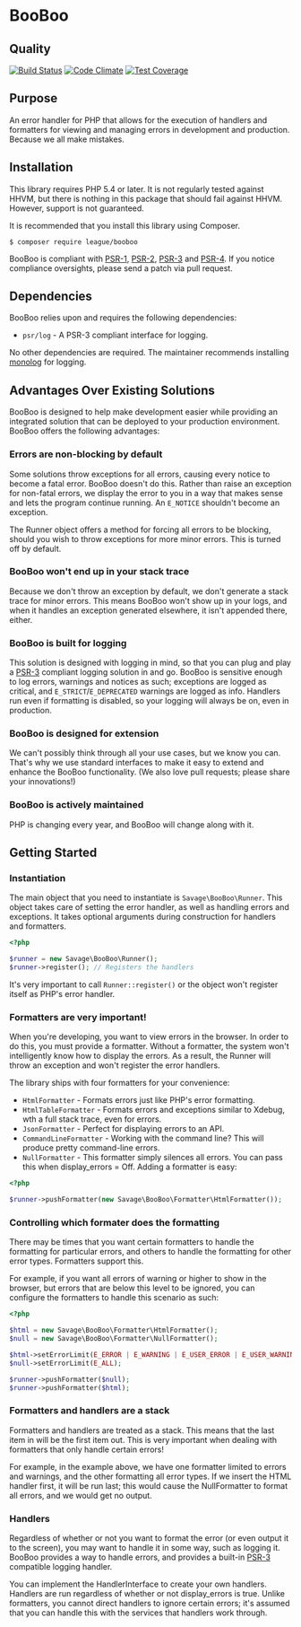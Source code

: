 # BooBoo

## Quality

[![Build Status](https://travis-ci.org/thephpleague/booboo.svg?branch=master)](https://travis-ci.org/thephpleague/booboo)
[![Code Climate](https://codeclimate.com/github/thephpleague/booboo/badges/gpa.svg)](https://codeclimate.com/github/thephpleague/booboo)
[![Test Coverage](https://codeclimate.com/github/thephpleague/booboo/badges/coverage.svg)](https://codeclimate.com/github/thephpleague/booboo)

## Purpose
An error handler for PHP that allows for the execution of handlers and formatters for viewing and managing errors in
development and production. Because we all make mistakes.

## Installation

This library requires PHP 5.4 or later. It is not regularly tested against HHVM, but there is nothing in this package
that should fail against HHVM. However, support is not guaranteed.

It is recommended that you install this library using Composer.

```
$ composer require league/booboo
```

BooBoo is compliant with [PSR-1][], [PSR-2][], [PSR-3][] and [PSR-4][]. If you notice compliance oversights, please
send a patch via pull request.

[PSR-1]: https://github.com/php-fig/fig-standards/blob/master/accepted/PSR-1-basic-coding-standard.md
[PSR-2]: https://github.com/php-fig/fig-standards/blob/master/accepted/PSR-2-coding-style-guide.md
[PSR-3]: https://github.com/php-fig/fig-standards/blob/master/accepted/PSR-3-logger-interface.md
[PSR-4]: https://github.com/php-fig/fig-standards/blob/master/accepted/PSR-4-autoloader.md

## Dependencies

BooBoo relies upon and requires the following dependencies:

* `psr/log` - A PSR-3 compliant interface for logging.

No other dependencies are required. The maintainer recommends installing [monolog][] for logging.

[monolog]: https://github.com/Seldaek/monolog

## Advantages Over Existing Solutions

BooBoo is designed to help make development easier while providing an integrated solution that can be deployed to
your production environment. BooBoo offers the following advantages:

### Errors are non-blocking by default

Some solutions throw exceptions for all errors, causing every notice to become a fatal error. BooBoo doesn't do this.
Rather than raise an exception for non-fatal errors, we display the error to you in a way that makes sense and lets the
program continue running. An `E_NOTICE` shouldn't become an exception.

The Runner object offers a method for forcing all errors to be blocking, should you wish to throw exceptions for more minor errors. This is turned off by default.

### BooBoo won't end up in your stack trace

Because we don't throw an exception by default, we don't generate a stack trace for minor errors. This means BooBoo won't show up in your logs, and when it handles an exception generated elsewhere, it isn't appended there, either.

### BooBoo is built for logging

This solution is designed with logging in mind, so that you can plug and play a [PSR-3][] compliant logging solution in and
go. BooBoo is sensitive enough to log errors, warnings and notices as such; exceptions are logged as critical, and
`E_STRICT`/`E_DEPRECATED` warnings are logged as info. Handlers run even if formatting is disabled, so your logging will
always be on, even in production.

[PSR-3]: https://github.com/php-fig/fig-standards/blob/master/accepted/PSR-3-logger-interface.md

### BooBoo is designed for extension

We can't possibly think through all your use cases, but we know you can. That's why we use standard interfaces to make
it easy to extend and enhance the BooBoo functionality. (We also love pull requests; please share your
innovations!)

### BooBoo is actively maintained

PHP is changing every year, and BooBoo will change along with it. 

## Getting Started

### Instantiation

The main object that you need to instantiate is `Savage\BooBoo\Runner`. This object takes care of setting the error
handler, as well as handling errors and exceptions. It takes optional arguments during construction for handlers and
formatters.

```php
<?php

$runner = new Savage\BooBoo\Runner();
$runner->register(); // Registers the handlers
```

It's very important to call `Runner::register()` or the object won't register itself as PHP's error handler.

### Formatters are very important!

When you're developing, you want to view errors in the browser. In order to do this, you must provide a formatter.
Without a formatter, the system won't intelligently know how to display the errors. As a result, the Runner will throw
an exception and won't register the error handlers.

The library ships with four formatters for your convenience:

* `HtmlFormatter` - Formats errors just like PHP's error formatting.
* `HtmlTableFormatter` - Formats errors and exceptions similar to Xdebug, wth a full stack trace, even for errors.
* `JsonFormatter` - Perfect for displaying errors to an API.
* `CommandLineFormatter` - Working with the command line? This will produce pretty command-line errors.
* `NullFormatter` - This formatter simply silences all errors. You can pass this when display_errors = Off.
Adding a formatter is easy:

```php
<?php

$runner->pushFormatter(new Savage\BooBoo\Formatter\HtmlFormatter());
```

### Controlling which formater does the formatting

There may be times that you want certain formatters to handle the formatting for particular errors, and others to handle
the formatting for other error types. Formatters support this.

For example, if you want all errors of warning or higher to show in the browser, but errors that are below this level
to be ignored, you can configure the formatters to handle this scenario as such:

```php
<?php

$html = new Savage\BooBoo\Formatter\HtmlFormatter();
$null = new Savage\BooBoo\Formatter\NullFormatter();

$html->setErrorLimit(E_ERROR | E_WARNING | E_USER_ERROR | E_USER_WARNING);
$null->setErrorLimit(E_ALL);

$runner->pushFormatter($null);
$runner->pushFormatter($html);
```

### Formatters and handlers are a stack

Formatters and handlers are treated as a stack. This means that the last item in will be the first item out. This is
very important when dealing with formatters that only handle certain errors!

For example, in the example above, we have one formatter limited to errors and warnings, and the other formatting all
error types. If we insert the HTML handler first, it will be run last; this would cause the NullFormatter to format all
errors, and we would get no output.

### Handlers

Regardless of whether or not you want to format the error (or even output it to the screen), you may want to handle it
in some way, such as logging it. BooBoo provides a way to handle errors, and provides a built-in [PSR-3][] compatible
logging handler.

[PSR-3]: https://github.com/php-fig/fig-standards/blob/master/accepted/PSR-3-logger-interface.md

You can implement the HandlerInterface to create your own handlers. Handlers are run regardless of whether or not
display_errors is true. Unlike formatters, you cannot direct handlers to ignore certain errors; it's assumed that you
can handle this with the services that handlers work through.
